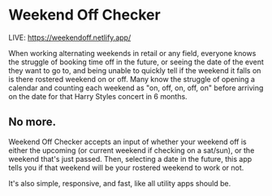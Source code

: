 # Weekend Off Checker

LIVE: https://weekendoff.netlify.app/

When working alternating weekends in retail or any field, everyone knows the struggle of booking time off in the future, or seeing the date of the event they want
to go to, and being unable to quickly tell if the weekend it falls on is there rostered weekend on or off. Many know the struggle of opening a calendar and counting
each weekend as "on, off, on, off, on" before arriving on the date for that Harry Styles concert in 6 months.

## No more.

Weekend Off Checker accepts an input of whether your weekend off is either the upcoming (or current weekend if checking on a sat/sun), or the weekend that's just passed.
Then, selecting a date in the future, this app tells you if that weekend will be your rostered weekend to work or not.

It's also simple, responsive, and fast, like all utility apps should be.
